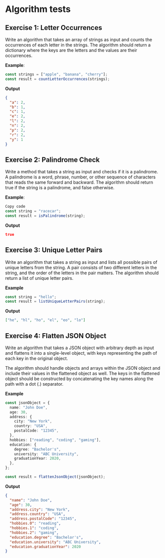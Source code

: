 # Algorithm tests

## Exercise 1: Letter Occurrences

Write an algorithm that takes an array of strings as input and counts the occurrences of each letter in the strings. The algorithm should return a dictionary where the keys are the letters and the values are their occurrences.

**Example**:

```typescript
const strings = ["apple", "banana", "cherry"];
const result = countLetterOccurrences(strings);
```

**Output**

```json
{
  "a": 2,
  "b": 1,
  "c": 1,
  "e": 2,
  "l": 2,
  "n": 2,
  "p": 2,
  "r": 2,
  "y": 1
}
```

## Exercise 2: Palindrome Check

Write a method that takes a string as input and checks if it is a palindrome. A palindrome is a word, phrase, number, or other sequence of characters that reads the same forward and backward. The algorithm should return true if the string is a palindrome, and false otherwise.

**Example**:

```typescript
Copy code
const string = "racecar";
const result = isPalindrome(string);
```

**Output**

```json
true
```

## Exercise 3: Unique Letter Pairs

Write an algorithm that takes a string as input and lists all possible pairs of unique letters from the string. A pair consists of two different letters in the string, and the order of the letters in the pair matters. The algorithm should return a list of unique letter pairs.

**Example**

```typescript
const string = "hello";
const result = listUniqueLetterPairs(string);
```

**Output**

```json
["he", "hl", "ho", "el", "eo", "lo"]
```

## Exercise 4: Flatten JSON Object

Write an algorithm that takes a JSON object with arbitrary depth as input and flattens it into a single-level object, with keys representing the path of each key in the original object.

The algorithm should handle objects and arrays within the JSON object and include their values in the flattened object as well. The keys in the flattened object should be constructed by concatenating the key names along the path with a dot (.) separator.

**Example**

```typescript
const jsonObject = {
  name: "John Doe",
  age: 30,
  address: {
    city: "New York",
    country: "USA",
    postalCode: "12345",
  },
  hobbies: ["reading", "coding", "gaming"],
  education: {
    degree: "Bachelor's",
    university: "ABC University",
    graduationYear: 2020,
  },
};

const result = flattenJsonObject(jsonObject);
```

**Output**

```json
{
  "name": "John Doe",
  "age": 30,
  "address.city": "New York",
  "address.country": "USA",
  "address.postalCode": "12345",
  "hobbies.0": "reading",
  "hobbies.1": "coding",
  "hobbies.2": "gaming",
  "education.degree": "Bachelor's",
  "education.university": "ABC University",
  "education.graduationYear": 2020
}
```
